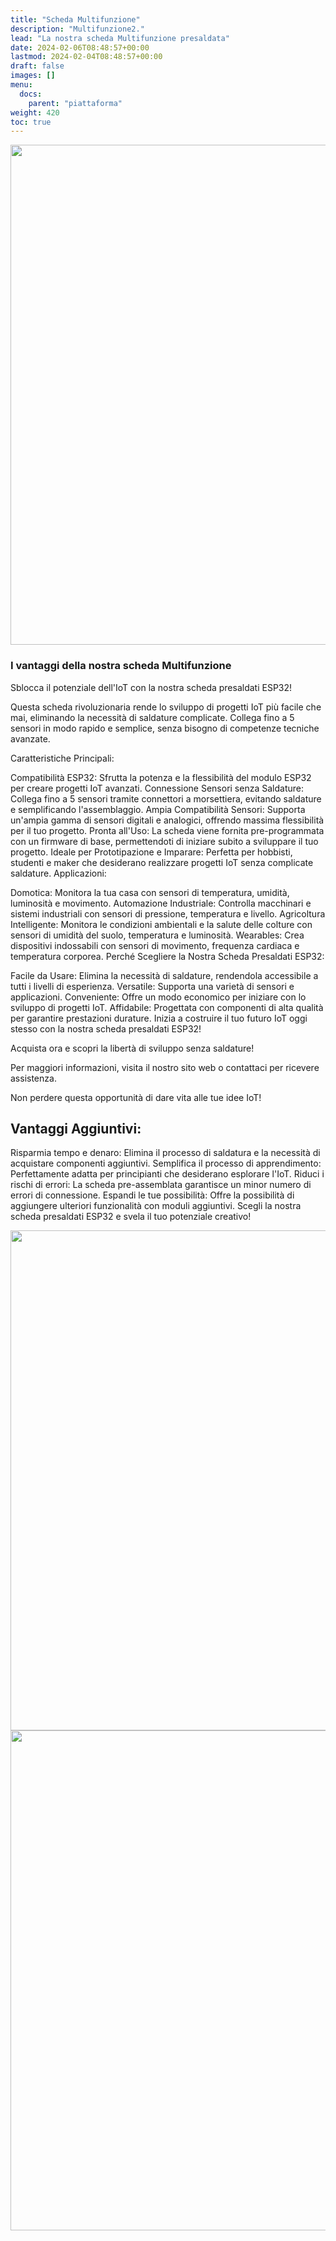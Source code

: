 ```yaml
---
title: "Scheda Multifunzione"
description: "Multifunzione2."
lead: "La nostra scheda Multifunzione presaldata"
date: 2024-02-06T08:48:57+00:00
lastmod: 2024-02-04T08:48:57+00:00
draft: false
images: []
menu:
  docs:
    parent: "piattaforma"
weight: 420
toc: true
---
```




<img width="800" class="x figure-img img-fluid lazyload blur-up"  src="/prodotti/multifunzione/101.webp" alt="">

### I vantaggi della nostra scheda Multifunzione

Sblocca il potenziale dell'IoT con la nostra scheda presaldati ESP32!

Questa scheda rivoluzionaria rende lo sviluppo di progetti IoT più facile che mai, eliminando la necessità di saldature complicate. Collega fino a 5 sensori in modo rapido e semplice, senza bisogno di competenze tecniche avanzate.

Caratteristiche Principali:

Compatibilità ESP32: Sfrutta la potenza e la flessibilità del modulo ESP32 per creare progetti IoT avanzati.
Connessione Sensori senza Saldature: Collega fino a 5 sensori tramite connettori a morsettiera, evitando saldature e semplificando l'assemblaggio.
Ampia Compatibilità Sensori: Supporta un'ampia gamma di sensori digitali e analogici, offrendo massima flessibilità per il tuo progetto.
Pronta all'Uso: La scheda viene fornita pre-programmata con un firmware di base, permettendoti di iniziare subito a sviluppare il tuo progetto.
Ideale per Prototipazione e Imparare: Perfetta per hobbisti, studenti e maker che desiderano realizzare progetti IoT senza complicate saldature.
Applicazioni:

Domotica: Monitora la tua casa con sensori di temperatura, umidità, luminosità e movimento.
Automazione Industriale: Controlla macchinari e sistemi industriali con sensori di pressione, temperatura e livello.
Agricoltura Intelligente: Monitora le condizioni ambientali e la salute delle colture con sensori di umidità del suolo, temperatura e luminosità.
Wearables: Crea dispositivi indossabili con sensori di movimento, frequenza cardiaca e temperatura corporea.
Perché Scegliere la Nostra Scheda Presaldati ESP32:

Facile da Usare: Elimina la necessità di saldature, rendendola accessibile a tutti i livelli di esperienza.
Versatile: Supporta una varietà di sensori e applicazioni.
Conveniente: Offre un modo economico per iniziare con lo sviluppo di progetti IoT.
Affidabile: Progettata con componenti di alta qualità per garantire prestazioni durature.
Inizia a costruire il tuo futuro IoT oggi stesso con la nostra scheda presaldati ESP32!

Acquista ora e scopri la libertà di sviluppo senza saldature!

Per maggiori informazioni, visita il nostro sito web o contattaci per ricevere assistenza.

Non perdere questa opportunità di dare vita alle tue idee IoT!

## Vantaggi Aggiuntivi:

Risparmia tempo e denaro: Elimina il processo di saldatura e la necessità di acquistare componenti aggiuntivi.
Semplifica il processo di apprendimento: Perfettamente adatta per principianti che desiderano esplorare l'IoT.
Riduci i rischi di errori: La scheda pre-assemblata garantisce un minor numero di errori di connessione.
Espandi le tue possibilità: Offre la possibilità di aggiungere ulteriori funzionalità con moduli aggiuntivi.
Scegli la nostra scheda presaldati ESP32 e svela il tuo potenziale creativo!

<img width="800" class="x figure-img img-fluid lazyload blur-up"  src="/prodotti/multifunzione/102.webp" alt="">
<img width="800" class="x figure-img img-fluid lazyload blur-up"  src="/prodotti/multifunzione/103.webp" alt="">
